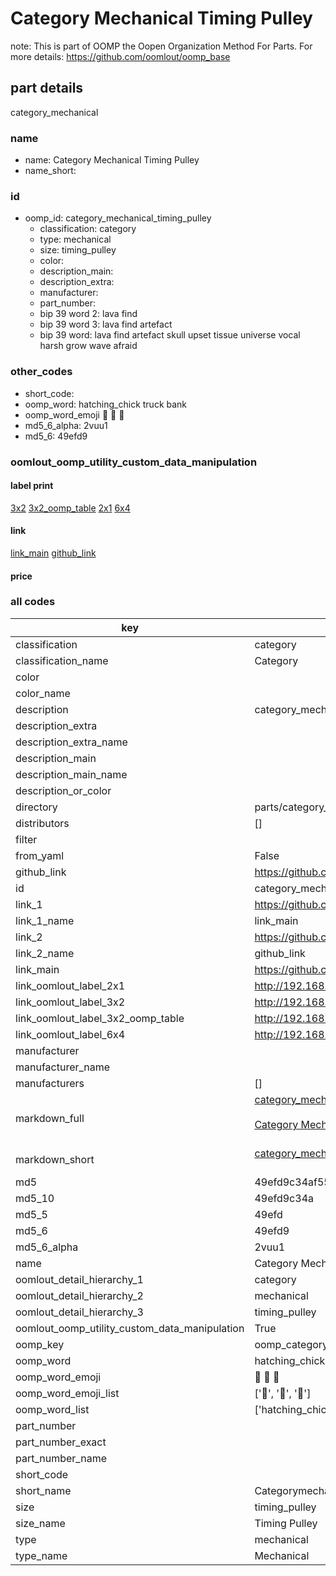 # Category Mechanical Timing Pulley  

note: This is part of OOMP the Oopen Organization Method For Parts. For more details: https://github.com/oomlout/oomp_base

##  part details



category_mechanical

### name
* name: Category Mechanical Timing Pulley
* name_short: 
### id
* oomp_id: category_mechanical_timing_pulley
  * classification: category
  * type: mechanical
  * size: timing_pulley
  * color: 
  * description_main: 
  * description_extra: 
  * manufacturer: 
  * part_number: 
  * bip 39 word 2: lava find
  * bip 39 word 3: lava find artefact
  * bip 39 word: lava find artefact skull upset tissue universe vocal harsh grow wave afraid

### other_codes
* short_code: 
* oomp_word: hatching_chick truck bank
* oomp_word_emoji :hatching_chick: :truck: :bank:
* md5_6_alpha: 2vuu1
* md5_6: 49efd9






### oomlout_oomp_utility_custom_data_manipulation
#### label print
[3x2](http://192.168.1.245:1112/?label=oomp%202vuu1)
[3x2_oomp_table](http://192.168.1.107:1112/?label=oomp%202vuu1)
[2x1](http://192.168.1.242:1112/?label=oomp%202vuu1)
[6x4](http://192.168.1.55:1112/?label=oomp%202vuu1)    

#### link

[link_main](https://github.com/oomlout/oomlout_oomp_current_version_messy/tree/main/parts/category_mechanical_timing_pulley) [github_link](https://github.com/oomlout/oomlout_oomp_part_src/tree/main/parts/category_mechanical_timing_pulley)                             

#### price







### all codes 
| key | value |  
| --- | --- |  
| classification | category |  
| classification_name | Category |  
| color |  |  
| color_name |  |  
| description | category_mechanical |  
| description_extra |  |  
| description_extra_name |  |  
| description_main |  |  
| description_main_name |  |  
| description_or_color |   |  
| directory | parts/category_mechanical_timing_pulley |  
| distributors | [] |  
| filter |  |  
| from_yaml | False |  
| github_link | https://github.com/oomlout/oomlout_oomp_part_src/tree/main/parts/category_mechanical_timing_pulley |  
| id | category_mechanical_timing_pulley |  
| link_1 | https://github.com/oomlout/oomlout_oomp_current_version_messy/tree/main/parts/category_mechanical_timing_pulley |  
| link_1_name | link_main |  
| link_2 | https://github.com/oomlout/oomlout_oomp_part_src/tree/main/parts/category_mechanical_timing_pulley |  
| link_2_name | github_link |  
| link_main | https://github.com/oomlout/oomlout_oomp_current_version_messy/tree/main/parts/category_mechanical_timing_pulley |  
| link_oomlout_label_2x1 | http://192.168.1.242:1112/?label=oomp%202vuu1 |  
| link_oomlout_label_3x2 | http://192.168.1.245:1112/?label=oomp%202vuu1 |  
| link_oomlout_label_3x2_oomp_table | http://192.168.1.107:1112/?label=oomp%202vuu1 |  
| link_oomlout_label_6x4 | http://192.168.1.55:1112/?label=oomp%202vuu1 |  
| manufacturer |  |  
| manufacturer_name |  |  
| manufacturers | [] |  
| markdown_full | [category_mechanical_timing_pulley](https://github.com/oomlout/oomlout_oomp_current_version_messy/tree/main/parts/category_mechanical_timing_pulley)<br>[](https://github.com/oomlout/oomlout_oomp_current_version_messy/tree/main/parts/category_mechanical_timing_pulley)<br>[Category Mechanical Timing Pulley](https://github.com/oomlout/oomlout_oomp_current_version_messy/tree/main/parts/category_mechanical_timing_pulley)<br><br> |  
| markdown_short | [category_mechanical_timing_pulley](https://github.com/oomlout/oomlout_oomp_current_version_messy/tree/main/parts/category_mechanical_timing_pulley)<br><br> |  
| md5 | 49efd9c34af55dbb8b779cac19d5abee |  
| md5_10 | 49efd9c34a |  
| md5_5 | 49efd |  
| md5_6 | 49efd9 |  
| md5_6_alpha | 2vuu1 |  
| name | Category Mechanical Timing Pulley |  
| oomlout_detail_hierarchy_1 | category |  
| oomlout_detail_hierarchy_2 | mechanical |  
| oomlout_detail_hierarchy_3 | timing_pulley |  
| oomlout_oomp_utility_custom_data_manipulation | True |  
| oomp_key | oomp_category_mechanical_timing_pulley |  
| oomp_word | hatching_chick truck bank |  
| oomp_word_emoji | :hatching_chick: :truck: :bank: |  
| oomp_word_emoji_list | [':hatching_chick:', ':truck:', ':bank:'] |  
| oomp_word_list | ['hatching_chick', 'truck', 'bank'] |  
| part_number |  |  
| part_number_exact |  |  
| part_number_name |  |  
| short_code |  |  
| short_name | Categorymechanical |  
| size | timing_pulley |  
| size_name | Timing Pulley |  
| type | mechanical |  
| type_name | Mechanical |  
